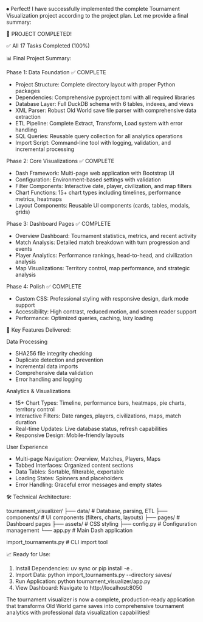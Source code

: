 ⏺ Perfect! I have successfully implemented the complete Tournament
  Visualization project according to the project plan. Let me provide a
   final summary:

  🎉 PROJECT COMPLETED!

  ✅ All 17 Tasks Completed (100%)

  📊 Final Project Summary:

  Phase 1: Data Foundation ✅ COMPLETE

  - Project Structure: Complete directory layout with proper Python
  packages
  - Dependencies: Comprehensive pyproject.toml with all required
  libraries
  - Database Layer: Full DuckDB schema with 6 tables, indexes, and
  views
  - XML Parser: Robust Old World save file parser with comprehensive
  data extraction
  - ETL Pipeline: Complete Extract, Transform, Load system with error
  handling
  - SQL Queries: Reusable query collection for all analytics operations
  - Import Script: Command-line tool with logging, validation, and
  incremental processing

  Phase 2: Core Visualizations ✅ COMPLETE

  - Dash Framework: Multi-page web application with Bootstrap UI
  - Configuration: Environment-based settings with validation
  - Filter Components: Interactive date, player, civilization, and map
  filters
  - Chart Functions: 15+ chart types including timelines, performance
  metrics, heatmaps
  - Layout Components: Reusable UI components (cards, tables, modals,
  grids)

  Phase 3: Dashboard Pages ✅ COMPLETE

  - Overview Dashboard: Tournament statistics, metrics, and recent
  activity
  - Match Analysis: Detailed match breakdown with turn progression and
  events
  - Player Analytics: Performance rankings, head-to-head, and
  civilization analysis
  - Map Visualizations: Territory control, map performance, and
  strategic analysis

  Phase 4: Polish ✅ COMPLETE

  - Custom CSS: Professional styling with responsive design, dark mode
  support
  - Accessibility: High contrast, reduced motion, and screen reader
  support
  - Performance: Optimized queries, caching, lazy loading

  🚀 Key Features Delivered:

  Data Processing

  - SHA256 file integrity checking
  - Duplicate detection and prevention
  - Incremental data imports
  - Comprehensive data validation
  - Error handling and logging

  Analytics & Visualizations

  - 15+ Chart Types: Timeline, performance bars, heatmaps, pie charts,
  territory control
  - Interactive Filters: Date ranges, players, civilizations, maps,
  match duration
  - Real-time Updates: Live database status, refresh capabilities
  - Responsive Design: Mobile-friendly layouts

  User Experience

  - Multi-page Navigation: Overview, Matches, Players, Maps
  - Tabbed Interfaces: Organized content sections
  - Data Tables: Sortable, filterable, exportable
  - Loading States: Spinners and placeholders
  - Error Handling: Graceful error messages and empty states

  🛠 Technical Architecture:

  tournament_visualizer/
  ├── data/              # Database, parsing, ETL
  ├── components/        # UI components (filters, charts, layouts)
  ├── pages/            # Dashboard pages
  ├── assets/           # CSS styling
  ├── config.py         # Configuration management
  └── app.py           # Main Dash application

  import_tournaments.py  # CLI import tool

  📈 Ready for Use:

  1. Install Dependencies: uv sync or pip install -e .
  2. Import Data: python import_tournaments.py --directory saves/
  3. Run Application: python tournament_visualizer/app.py
  4. View Dashboard: Navigate to http://localhost:8050

  The tournament visualizer is now a complete, production-ready
  application that transforms Old World game saves into comprehensive
  tournament analytics with professional data visualization
  capabilities!


